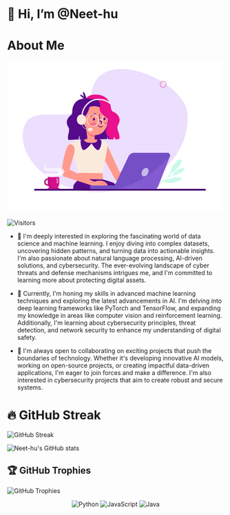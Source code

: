 # 👋 Hi, I’m @Neet-hu

# About Me
![About Me](https://github.com/Neet-hu/Neet-hu/blob/main/Image.gif)


![Visitors](https://visitor-badge.laobi.icu/badge?page_id=Neet-hu.Neet-hu)



- 👀  I'm deeply interested in exploring the fascinating world of data science and machine learning. I enjoy diving into complex datasets, uncovering hidden patterns, and turning data into actionable insights. I'm also passionate about natural language processing, AI-driven solutions, and cybersecurity. The ever-evolving landscape of cyber threats and defense mechanisms intrigues me, and I'm committed to learning more about protecting digital assets.

- 🌱 Currently, I'm honing my skills in advanced machine learning techniques and exploring the latest advancements in AI. I'm delving into deep learning frameworks like PyTorch and TensorFlow, and expanding my knowledge in areas like computer vision and reinforcement learning. Additionally, I'm learning about cybersecurity principles, threat detection, and network security to enhance my understanding of digital safety.
- 💞️ I'm always open to collaborating on exciting projects that push the boundaries of technology. Whether it's developing innovative AI models, working on open-source projects, or creating impactful data-driven applications, I'm eager to join forces and make a difference. I'm also interested in cybersecurity projects that aim to create robust and secure systems.
# 🔥 GitHub Streak
![GitHub Streak](https://github-readme-streak-stats.herokuapp.com/?user=Neet-hu&theme=radical)

![Neet-hu's GitHub stats](https://github-readme-stats.vercel.app/api?username=Neet-hu&show_icons=true&theme=radical)





## 🏆 GitHub Trophies
![GitHub Trophies](https://github-profile-trophy.vercel.app/?username=Neet-hu&theme=radical)

<div align="center">
 <img src="https://img.shields.io/badge/Python-3776AB?style=for-the-badge&logo=python&logoColor=white" alt="Python" />
 <img src="https://img.shields.io/badge/JavaScript-F7DF1E?style=for-the-badge&logo=javascript&logoColor=black" alt="JavaScript" />
 <img src="https://img.shields.io/badge/Java-007396?style=for-the-badge&logo=java&logoColor=white" alt="Java" />
</div>

